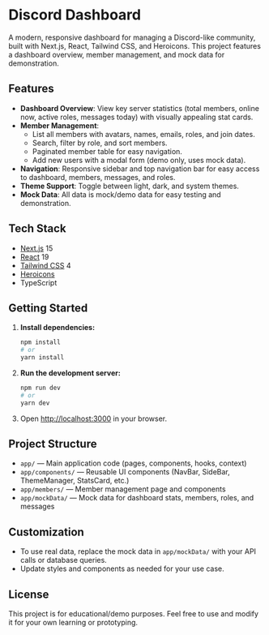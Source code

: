 # Discord Dashboard

A modern, responsive dashboard for managing a Discord-like community, built with Next.js, React, Tailwind CSS, and Heroicons. This project features a dashboard overview, member management, and mock data for demonstration.

## Features

- **Dashboard Overview**: View key server statistics (total members, online now, active roles, messages today) with visually appealing stat cards.
- **Member Management**:
  - List all members with avatars, names, emails, roles, and join dates.
  - Search, filter by role, and sort members.
  - Paginated member table for easy navigation.
  - Add new users with a modal form (demo only, uses mock data).
- **Navigation**: Responsive sidebar and top navigation bar for easy access to dashboard, members, messages, and roles.
- **Theme Support**: Toggle between light, dark, and system themes.
- **Mock Data**: All data is mock/demo data for easy testing and demonstration.

## Tech Stack

- [Next.js](https://nextjs.org/) 15
- [React](https://react.dev/) 19
- [Tailwind CSS](https://tailwindcss.com/) 4
- [Heroicons](https://heroicons.com/)
- TypeScript

## Getting Started

1. **Install dependencies:**
   ```bash
   npm install
   # or
   yarn install
   ```
2. **Run the development server:**
   ```bash
   npm run dev
   # or
   yarn dev
   ```
3. Open [http://localhost:3000](http://localhost:3000) in your browser.

## Project Structure

- `app/` — Main application code (pages, components, hooks, context)
- `app/components/` — Reusable UI components (NavBar, SideBar, ThemeManager, StatsCard, etc.)
- `app/members/` — Member management page and components
- `app/mockData/` — Mock data for dashboard stats, members, roles, and messages

## Customization

- To use real data, replace the mock data in `app/mockData/` with your API calls or database queries.
- Update styles and components as needed for your use case.

## License

This project is for educational/demo purposes. Feel free to use and modify it for your own learning or prototyping.
